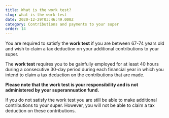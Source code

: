 ```yaml
---
title: What is the work test?
slug: what-is-the-work-test
date: 2020-12-29T03:46:49.000Z
category: Contributions and payments to your super
order: 14
---
```

You are required to satisfy the **work test** if you are between 67-74 years old and wish to claim a tax deduction on your additional contributions to your super.

The **work test** requires you to be gainfully employed for at least 40 hours during a consecutive 30-day period during each financial year in which you intend to claim a tax deduction on the contributions that are made.

**Please note that the work test is your responsibility and is not administered by your superannuation fund.**

If you do not satisfy the work test you are still be able to make additional contributions to your super. However, you will not be able to claim a tax deduction on these contributions.